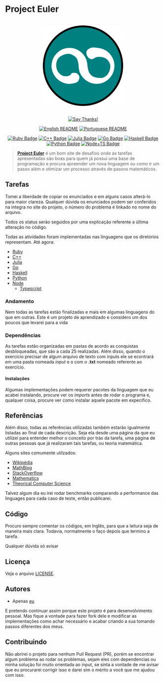 # Project Euler

<div align="center">
<br>
<img src="../../logo/logo.png" width=260 height=260/>
<br>
<br>

[![Say Thanks!](https://img.shields.io/badge/Say%20Thanks-!-1EAEDB.svg?longCache=true&style=for-the-badge)](https://saythanks.io/to/Fazendaaa)

[![English README](https://img.shields.io/badge/Language-EN-blue.svg?longCache=true&style=for-the-badge)](../../README.md)
[![Portuguese README](https://img.shields.io/badge/Linguagem-PT-green.svg?longCache=true&style=for-the-badge)](./README_PT.md)

[![Ruby Badge](https://img.shields.io/badge/Ruby-66/627-brightgreen.svg?longCache=true&style=for-the-badge)](../../src/ruby/)
[![C++ Badge](https://img.shields.io/badge/C++-3/627-yellowgreen.svg?longCache=true&style=for-the-badge)](../../src/cpp/)
[![Julia Badge](https://img.shields.io/badge/Julia-3/627-yellow.svg?longCache=true&style=for-the-badge)](../../src/julia/)
[![Go Badge](https://img.shields.io/badge/Go-12/627-orange.svg?longCache=true&style=for-the-badge)](../../src/go/)
[![Haskell Badge](https://img.shields.io/badge/Haskell-15/627-ff69b4.svg?longCache=true&style=for-the-badge)](../../src/haskell/)
[![Python Badge](https://img.shields.io/badge/Python-31/627-blue.svg?longCache=true&style=for-the-badge)](../../src/python/)
[![Node+TS Badge](https://img.shields.io/badge/Node+TS-5/627-bb86fc.svg?longCache=true&style=for-the-badge)](../../src/node/)

</div>

> **[Project Euler](https://projecteuler.net)** é um bom site de desafios onde as tarefas apresentadas são boas para quem já possui uma base de programação e procura apreender um nova linguagem ou como ir um passo além e otimizar um processo através de passos matemáticos.

## Tarefas
Tomei a liberdade de copiar os enunciados e em alguns casos alterá-lo para maior clareza. Qualquer dúvida os enunciados podem ser conferidos na integra no site do projeto, o número do problema é linkado no nome do arquivo.

Todos os status serão seguidos por uma explicação referente a última alteração no código.

Todas as atividades foram implementadas nas linguagens que os diretórios representam. Até agora:

* [Ruby](https://www.ruby-lang.org)
* [C++](http://www.cplusplus.com)
* [Julia](https://julialang.org/)
* [Go](https://golang.org/)
* [Haskell](https://haskell-lang.org/)
* [Python](https://www.python.org/)
* [Node](https://nodejs.org/)
    * [Typescript](http://typescriptlang.org/)

### Andamento
Nem todas as tarefas estão finalizadas e mais em algumas linguagens do que em outras. Este é um projeto de aprendizado e considero um dos poucos que levarei para a vida

### Dependências
As tarefas estão organizadas em pastas de acordo as conquistas desbloqueadas, que são a cada 25 realizadas. Além disso, quando o exercício precisar de algum arquivo de texto com inputs ele se econtrará em uma pasta nomeada _input_ e o com o __.txt__ nomeado referente ao exercício.

#### Instalações
Algumas implementações podem requerer pacotes da linguagem que eu acabei instalando, procure ver os _imports_ antes de rodar o programa e, qualquer coisa, procure ver como instalar aquele pacote em expecífico.

## Referências
Além disso, todas as referências utilizadas também estarão igualmente listadas ao final de cada descrição. Seja ela desde uma página da que eu utilizei para entender melhor o conceito por trás da tarefa, uma página de outras pessoas que já realizaram tais tarefas, ou teoria matemática.

Alguns sites comumente utilzados:

* [Wikipédia](https://www.wikipedia.org)
* [MathBlog](http://www.mathblog.dk/category/solutions/project-euler/)
* [StackOverflow](https://stackoverflow.com/)
* [Mathematics](https://math.stackexchange.com/)
* [Theorical Computer Science](https://cstheory.stackexchange.com/)

Talvez algum dia eu irei rodar benchmarks comparando a performance das linguages para cada caso de teste, então publicarei.

## Código
Procuro sempre comentar os códigos, em Inglês, para que a leitura seja de maneira mais clara. Todavia, normalmente o faço depois que termino a tarefa.

Qualquer dúvida só avisar

## Licença
Veja o arquivo [LICENSE](../../LICENSE).

## Autores
* Apenas [eu](https://github.com/Fazendaaa)

E pretendo continuar assim porque este projeto é para desenvolvimento pessoal. Mas fique a vontade para fazer fork dele e modificar as implementações como achar necessário e acabar criando a sua tomando passos diferentes dos meus.

## Contribuindo
Não abrirei o projeto para nenhum Pull Request (PR), porém se encontrar algum problema ao rodar os problemas, sejam eles com dependencias ou minha solução foi muito orientada ao input, se sinta a vontade de me avisar que eu procurarei corrigir isso e darei sim o mérito a você que me ajudou com isso.
